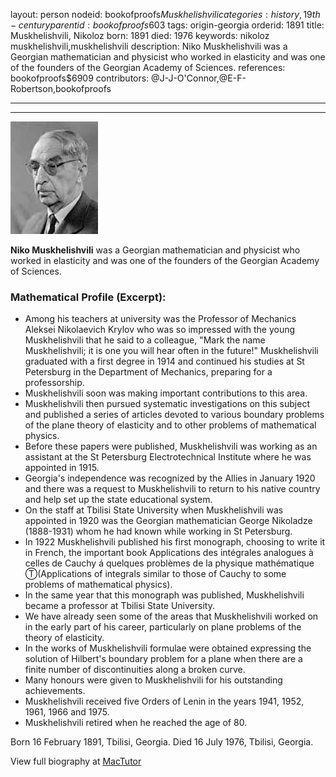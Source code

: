 layout: person
nodeid: bookofproofs$Muskhelishvili
categories: history,19th-century
parentid: bookofproofs$603
tags: origin-georgia
orderid: 1891
title: Muskhelishvili, Nikoloz
born: 1891
died: 1976
keywords: nikoloz muskhelishvili,muskhelishvili
description: Niko Muskhelishvili was a Georgian mathematician and physicist who worked in elasticity and was one of the founders of the Georgian Academy of Sciences.
references: bookofproofs$6909
contributors: @J-J-O'Connor,@E-F-Robertson,bookofproofs

---



---

![Muskhelishvili.jpg](https://github.com/bookofproofs/bookofproofs.github.io/blob/main/_sources/_assets/images/portraits/Muskhelishvili.jpg?raw=true)

**Niko Muskhelishvili** was a Georgian mathematician and physicist who worked in elasticity and was one of the founders of the Georgian Academy of Sciences.

### Mathematical Profile (Excerpt):
* Among his teachers at university was the Professor of Mechanics Aleksei Nikolaevich Krylov who was so impressed with the young Muskhelishvili that he said to a colleague, "Mark the name Muskhelishvili; it is one you will hear often in the future!" Muskhelishvili graduated with a first degree in 1914 and continued his studies at St Petersburg in the Department of Mechanics, preparing for a professorship.
* Muskhelishvili soon was making important contributions to this area.
* Muskhelishvili then pursued systematic investigations on this subject and published a series of articles devoted to various boundary problems of the plane theory of elasticity and to other problems of mathematical physics.
* Before these papers were published, Muskhelishvili was working as an assistant at the St Petersburg Electrotechnical Institute where he was appointed in 1915.
* Georgia's independence was recognized by the Allies in January 1920 and there was a request to Muskhelishvili to return to his native country and help set up the state educational system.
* On the staff at Tbilisi State University when Muskhelishvili was appointed in 1920 was the Georgian mathematician George Nikoladze (1888-1931) whom he had known while working in St Petersburg.
* In 1922 Muskhelishvili published his first monograph, choosing to write it in French, the important book Applications des intégrales analogues à celles de Cauchy á quelques problèmes de la physique mathématique Ⓣ(Applications of integrals similar to those of Cauchy to some problems of mathematical physics).
* In the same year that this monograph was published, Muskhelishvili became a professor at Tbilisi State University.
* We have already seen some of the areas that Muskhelishvili worked on in the early part of his career, particularly on plane problems of the theory of elasticity.
* In the works of Muskhelishvili formulae were obtained expressing the solution of Hilbert's boundary problem for a plane when there are a finite number of discontinuities along a broken curve.
* Many honours were given to Muskhelishvili for his outstanding achievements.
* Muskhelishvili received five Orders of Lenin in the years 1941, 1952, 1961, 1966 and 1975.
* Muskhelishvili retired when he reached the age of 80.

Born 16 February 1891, Tbilisi, Georgia. Died 16 July 1976, Tbilisi, Georgia.

View full biography at [MacTutor](https://mathshistory.st-andrews.ac.uk/Biographies/Muskhelishvili/)
